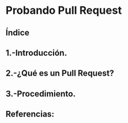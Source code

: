 # Probando Pull Request
## Índice
## 1.-Introducción.
## 2.-¿Qué es un Pull Request?
## 3.-Procedimiento.
## Referencias:

